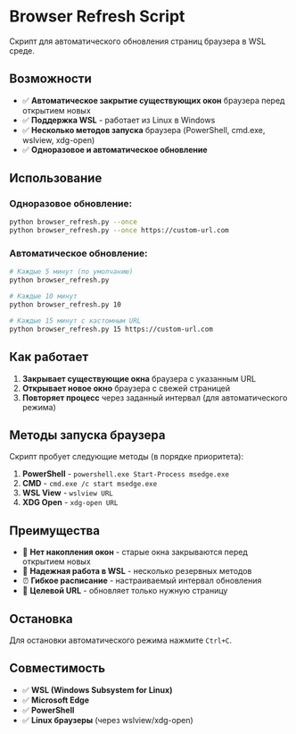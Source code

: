 # Browser Refresh Script

Скрипт для автоматического обновления страниц браузера в WSL среде.

## Возможности

- ✅ **Автоматическое закрытие существующих окон** браузера перед открытием новых
- ✅ **Поддержка WSL** - работает из Linux в Windows
- ✅ **Несколько методов запуска** браузера (PowerShell, cmd.exe, wslview, xdg-open)
- ✅ **Одноразовое и автоматическое обновление**

## Использование

### Одноразовое обновление:
```bash
python browser_refresh.py --once
python browser_refresh.py --once https://custom-url.com
```

### Автоматическое обновление:
```bash
# Каждые 5 минут (по умолчанию)
python browser_refresh.py

# Каждые 10 минут
python browser_refresh.py 10

# Каждые 15 минут с кастомным URL
python browser_refresh.py 15 https://custom-url.com
```

## Как работает

1. **Закрывает существующие окна** браузера с указанным URL
2. **Открывает новое окно** браузера с свежей страницей
3. **Повторяет процесс** через заданный интервал (для автоматического режима)

## Методы запуска браузера

Скрипт пробует следующие методы (в порядке приоритета):

1. **PowerShell** - `powershell.exe Start-Process msedge.exe`
2. **CMD** - `cmd.exe /c start msedge.exe`
3. **WSL View** - `wslview URL`
4. **XDG Open** - `xdg-open URL`

## Преимущества

- 🚫 **Нет накопления окон** - старые окна закрываются перед открытием новых
- 🔄 **Надежная работа в WSL** - несколько резервных методов
- ⏰ **Гибкое расписание** - настраиваемый интервал обновления
- 🎯 **Целевой URL** - обновляет только нужную страницу

## Остановка

Для остановки автоматического режима нажмите `Ctrl+C`.

## Совместимость

- ✅ **WSL (Windows Subsystem for Linux)**
- ✅ **Microsoft Edge**
- ✅ **PowerShell**
- ✅ **Linux браузеры** (через wslview/xdg-open)
